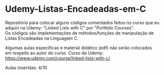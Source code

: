 # Udemy-Listas-Encadeadas-em-C
Repositório para colocar alguns códigos comentados feitos no curso que eu adquiri na Udemy: "Linked Lists with C" por "Portfolio Courses".<br>
Os códigos são implementações de métodos/funções de manipulação de Listas Encadeadas na Linguagem C.

Algumas aulas específicas e material didático (pdf) não serão colocados em respeito ao autor do curso.
Curso da Udemy: https://www.udemy.com/course/linked-lists-with-c/

Aulas inseridas: 4/10
